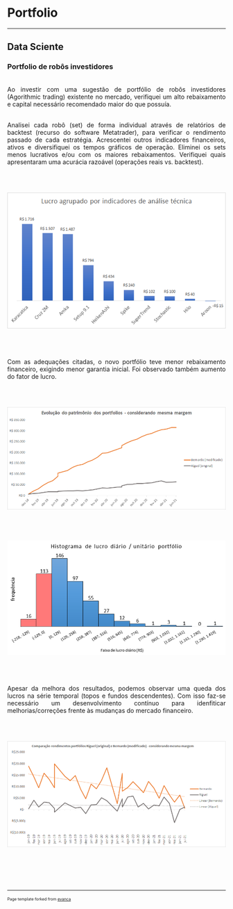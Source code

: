 # Portfolio
---
## Data Sciente

### Portfolio de robôs investidores

<div style="text-align: justify">

<br> Ao investir com uma sugestão de portfólio de robôs investidores (Agorithmic trading) existente no mercado, verifiquei um alto rebaixamento e capital necessário recomendado maior do que possuía. <br>

<br> Analisei cada robô (set) de forma individual através de relatórios de backtest (recurso do software Metatrader), para verificar o rendimento passado de cada estratégia. Acrescentei outros indicadores financeiros, ativos e diversifiquei os tempos gráficos de operação. Eliminei os sets menos lucrativos e/ou com os maiores rebaixamentos. Verifiquei quais apresentaram uma acurácia razoável (operações reais vs. backtest). <br>

<br><br> <center><img src="images/fig_indicators.png"/></center> <br><br>

<br> Com as adequações citadas, o novo portfólio teve menor rebaixamento financeiro, exigindo menor garantia inicial. Foi observado também aumento do fator de lucro. <br>
  
<br><br> <center><img src="images/fig_networth.png"></center> <br><br>
<br><br> <center><img src="images/fig_histogram.png"/></center> <br><br>

<br> Apesar da melhora dos resultados, podemos observar uma queda dos lucros na série temporal (topos e fundos descendentes). Com isso faz-se necessário um desenvolvimento contínuo para idenfiticar melhorias/correções frente às mudanças do mercado financeiro. <br>

<br><br> <center><img src="images/fig_profits.png"/></center> <br><br>
  
</div>
<br><br>

---
<p style="font-size:9px">Page template forked from <a href="https://github.com/evanca/quick-portfolio">evanca</a></p>
<!-- Remove above link if you don't want to attibute -->
